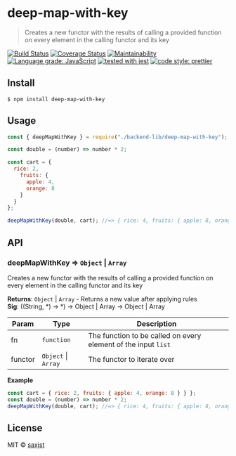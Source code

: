 # deep-map-with-key

> Creates a new functor with the results of calling a provided function on every element in the calling functor and its key

[![Build Status](https://travis-ci.org/saxjst/deep-map-with-key.svg?branch=master)](https://travis-ci.org/saxjst/deep-map-with-key)
[![Coverage Status](https://coveralls.io/repos/github/saxjst/deep-map-with-key/badge.svg?branch=master)](https://coveralls.io/github/saxjst/deep-map-with-key?branch=master)
[![Maintainability](https://api.codeclimate.com/v1/badges/841af7743a474bb61775/maintainability)](https://codeclimate.com/github/saxjst/deep-map-with-key/maintainability)
[![Language grade: JavaScript](https://img.shields.io/lgtm/grade/javascript/g/saxjst/deep-map-with-key.svg?logo=lgtm&logoWidth=18)](https://lgtm.com/projects/g/saxjst/deep-map-with-key/context:javascript)
[![tested with jest](https://img.shields.io/badge/tested_with-jest-99424f.svg)](https://github.com/facebook/jest)
[![code style: prettier](https://img.shields.io/badge/code_style-prettier-ff69b4.svg)](https://github.com/prettier/prettier/)

## Install

```
$ npm install deep-map-with-key
```

## Usage

```js
const { deepMapWithKey } = require("./backend-lib/deep-map-with-key");

const double = (number) => number * 2;

const cart = {
  rice: 2,
    fruits: {
      apple: 4,
      orange: 8
    }
  }
};

deepMapWithKey(double, cart); //=> { rice: 4, fruits: { apple: 8, orange: 16 } }
```

## API

### deepMapWithKey ⇒ `Object` \| `Array`

Creates a new functor with the results of calling a provided function on every element in the calling functor and its key

**Returns**: <code>Object</code> \| <code>Array</code> - Returns a new value after applying rules  
**Sig**: ((String, \*) -> \*) -> Object \| Array -> Object | Array

| Param   | Type                                      | Description                                                    |
| ------- | ----------------------------------------- | -------------------------------------------------------------- |
| fn      | <code>function</code>                     | The function to be called on every element of the input `list` |
| functor | <code>Object</code> \| <code>Array</code> | The functor to iterate over                                    |

**Example**

```js
const cart = { rice: 2, fruits: { apple: 4, orange: 8 } } };
const double = (number) => number * 2;
deepMapWithKey(double, cart); //=> { rice: 4, fruits: { apple: 8, orange: 16 } }
```

## License

MIT © [saxjst](https://saxjst.com)
